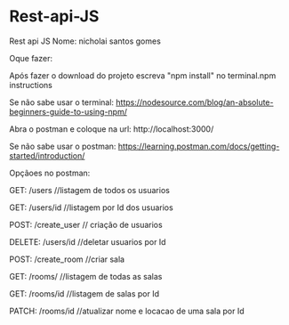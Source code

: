 # Rest-api-JS
Rest api JS
Nome: nicholai santos gomes



Oque fazer: 


Após fazer o download do projeto escreva "npm install" no terminal.npm instructions


Se não sabe usar o terminal: https://nodesource.com/blog/an-absolute-beginners-guide-to-using-npm/



Abra o postman e coloque na url: http://localhost:3000/


Se não sabe usar o postman: https://learning.postman.com/docs/getting-started/introduction/



Opçãoes no postman: 


GET: /users //listagem de todos os usuarios


GET: /users/id //listagem por Id dos usuarios


POST: /create_user // criação de usuarios


DELETE: /users/id //deletar usuarios por Id


POST: /create_room //criar sala


GET: /rooms/ //listagem de todas as salas


GET: /rooms/id //listagem de salas por Id


PATCH: /rooms/id //atualizar nome e locacao de uma sala por Id
